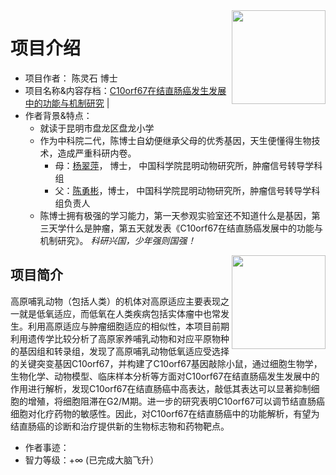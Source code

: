 <img src="https://cdn.jsdelivr.net/gh/fuck-castic/fuck-castic.github.io@master/static/images/ChenLingshi.jpg" align="right" width="150px"/>

# 项目介绍

- 项目作者： 陈灵石 博士
- 项目名称&内容存档：[C10orf67在结直肠癌发生发展中的功能与机制研究](http://castic.xiaoxiaotong.org/Query/SubjectDetail.aspx?SubjectID=77240) | 
- 作者背景&特点：
  - 就读于昆明市盘龙区盘龙小学
  - 作为中科院二代，陈博士自幼便继承父母的优秀基因，天生便懂得生物技术，造成严重科研内卷。
    - 母：[杨翠萍](http://sourcedb.kiz.cas.cn/zw/zjrc/tpqn/201808/t20180828_5060083.html)， 博士， 中国科学院昆明动物研究所，肿瘤信号转导学科组
    - 父：[陈勇彬](http://sourcedb.kiz.cas.cn/zw/zjrc/201207/t20120711_3614214.html)，博士， 中国科学院昆明动物研究所，肿瘤信号转导学科组负责人
  - 陈博士拥有极强的学习能力，第一天参观实验室还不知道什么是基因，第三天学什么是肿瘤，第五天就发表《C10orf67在结直肠癌发展中的功能与机制研究》。 *科研兴国，少年强则国强！*

<img src="https://i.loli.net/2020/07/12/ALteNGhar5b3VD9.png" align="right" width="150px"/>

## 项目简介
  高原哺乳动物（包括人类）的机体对高原适应主要表现之一就是低氧适应，而低氧在人类疾病包括实体瘤中也常发生。利用高原适应与肿瘤细胞适应的相似性，本项目前期利用遗传学比较分析了高原家养哺乳动物和对应平原物种的基因组和转录组，发现了高原哺乳动物低氧适应受选择的关键突变基因C10orf67，并构建了C10orf67基因敲除小鼠，通过细胞生物学，生物化学、动物模型、临床样本分析等方面对C10orf67在结直肠癌发生发展中的作用进行解析，发现C10orf67在结直肠癌中高表达，敲低其表达可以显著抑制细胞的增殖，将细胞阻滞在G2/M期。进一步的研究表明C10orf67可以调节结直肠癌细胞对化疗药物的敏感性。因此，对C10orf67在结直肠癌中的功能解析，有望为结直肠癌的诊断和治疗提供新的生物标志物和药物靶点。



- 作者事迹：
- 智力等级：+∞ (已完成大脑飞升）
